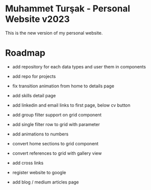 # Muhammet Turşak - Personal Website v2023

This is the new version of my personal website.

# Roadmap
* add repository for each data types and user them in components
* add repo for projects

* fix transition animation from home to details page
* add skills detail page
* add linkedin and email links to first page, below cv button
* add group filter support on grid component
* add single filter row to grid with parameter
* add animations to numbers
* convert home sections to grid component
* convert references to grid with gallery view
* add cross links

* register website to google
* add blog / medium articles page

